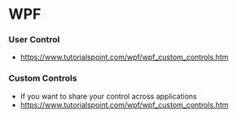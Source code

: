 # WPF
### User Control
- https://www.tutorialspoint.com/wpf/wpf_custom_controls.htm
### Custom Controls
- If you want to share your control across applications
- https://www.tutorialspoint.com/wpf/wpf_custom_controls.htm
